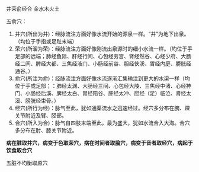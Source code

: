 井荣俞经合
金水木火土

五俞穴：
1. 井穴(所出为井)：经脉流注方面好像水流开始的源泉一样。“井”为地下出泉。（均位于手指或足趾末端）
2. 荣穴(所溜为荣)：经脉流注方面好像刚流出泉源时的细小水流一样。（均位于手足部的远端；肺经鱼际、肝经行间、心包经劳宫、肾经然谷、心经少府、大肠经二间、脾经大都、三焦经液门、小肠经前谷、胆经侠溪、胃经内庭、膀胱经通谷。）
3. 俞穴(所注为俞)：经脉流注方面好像水流逐渐汇集输注到更大的水渠一样（均位于手或足部；：肺经太渊、大肠经三间、心包经大陵、三焦经中渚、心经神门、小肠经后溪、脾经太白、胃经陷谷、肝经太冲、胆经（足）临泣、肾经太溪、膀胱经束骨。）
4. 经穴(所行为经)：脉气至此，犹如通渠流水之迅速经过。经穴多分布在腕、踝关节附近及臂、胫部。
5. 合穴(所入为合)：脉气自四肢末端至此，最为盛大，犹如水流合入大海。合穴多分布在肘、膝关节附近。



**病在脏取井穴，病变于色取荣穴，病在时间者取腧穴，病变于音者取经穴，病起于饮食取合穴**

五脏不均衡取原穴










